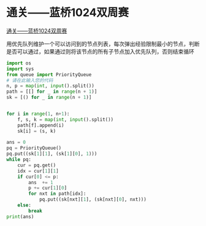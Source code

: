 # 通关——蓝桥1024双周赛

[通关——蓝桥1024双周赛](https://www.lanqiao.cn/problems/5889/learning/?contest\_id=145)

用优先队列维护一个可以访问到的节点列表，每次弹出经验限制最小的节点，判断是否可以通过，如果通过则将该节点的所有子节点加入优先队列，否则结束循环

```python
import os
import sys
from queue import PriorityQueue
# 请在此输入您的代码
n, p = map(int, input().split())
path = [[] for _ in range(n + 1)]
sk = [() for _ in range(n + 1)]


for i in range(1, n+1):
    f, s, k = map(int, input().split())
    path[f].append(i)
    sk[i] = (s, k)
    
ans = 0
pq = PriorityQueue()
pq.put((sk[1][1], (sk[1][0], 1)))
while pq:
    cur = pq.get()
    idx = cur[1][1]
    if cur[0] <= p:
        ans  += 1
        p += cur[1][0]
        for nxt in path[idx]:
            pq.put((sk[nxt][1], (sk[nxt][0], nxt)))
    else:
        break
print(ans)
```
